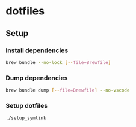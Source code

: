 # dotfiles

## Setup

### Install dependencies

```bash
brew bundle --no-lock [--file=Brewfile]
```

### Dump dependencies

```bash
brew bundle dump [--file=Brewfile] --no-vscode
```

### Setup dotfiles

```bash
./setup_symlink
```
